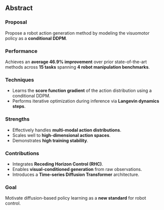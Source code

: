 ## Abstract

### Proposal  
Propose a robot action generation method by modeling the visuomotor policy as a **conditional DDPM**.

### Performance  
Achieves an **average 46.9% improvement** over prior state-of-the-art methods across **15 tasks** spanning **4 robot manipulation benchmarks**.

### Techniques  
- Learns the **score function gradient** of the action distribution using a conditional DDPM.  
- Performs iterative optimization during inference via **Langevin dynamics steps**.

### Strengths  
- Effectively handles **multi-modal action distributions**.  
- Scales well to **high-dimensional action spaces**.  
- Demonstrates **high training stability**.

### Contributions  
- Integrates **Receding Horizon Control (RHC)**.  
- Enables **visual-conditioned generation** from raw observations.  
- Introduces a **Time-series Diffusion Transformer** architecture.

### Goal  
Motivate diffusion-based policy learning as a **new standard** for robot control.
